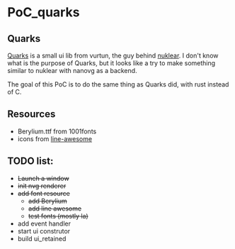 # PoC_quarks

## Quarks

[Quarks](https://github.com/Immediate-Mode-UI/Quarks) is a small ui lib from
vurtun, the guy behind [nuklear](https://github.com/Immediate-Mode-UI/Nuklear).
I don't know what is the purpose of Quarks, but it looks like a try to make
something similar to nuklear with nanovg as a backend.

The goal of this PoC is to do the same thing as Quarks did, with rust instead
of C.

## Resources

* Berylium.ttf from 1001fonts
* icons from [line-awesome](https://icons8.com/line-awesome)

## TODO list:

* ~~Launch a window~~
* ~~init nvg renderer~~
* ~~add font resource~~
  * ~~add Berylium~~
  * ~~add line awesome~~
  * ~~test fonts (mostly la)~~
* add event handler
* start ui construtor
* build ui_retained


